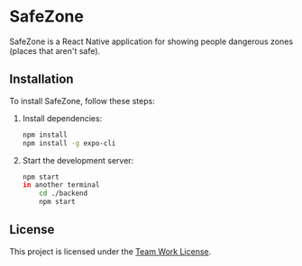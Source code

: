 # SafeZone

SafeZone is a React Native application for showing people dangerous zones (places that aren't safe).

## Installation

To install SafeZone, follow these steps:

1. Install dependencies:
    ```bash
    npm install
    npm install -g expo-cli
    ```

2. Start the development server:
    ```bash
    npm start 
    in another terminal 
        cd ./backend
        npm start
    ```

## License

This project is licensed under the [Team Work License](LICENSE).
